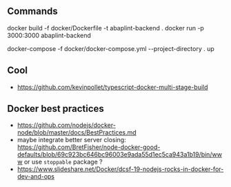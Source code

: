 ## Commands
docker build -f docker/Dockerfile -t abaplint-backend .
docker run -p 3000:3000 abaplint-backend

docker-compose -f docker/docker-compose.yml --project-directory . up

## Cool
- https://github.com/kevinpollet/typescript-docker-multi-stage-build

## Docker best practices
- https://github.com/nodejs/docker-node/blob/master/docs/BestPractices.md
- maybe integrate better server closing: https://github.com/BretFisher/node-docker-good-defaults/blob/69c923bc646bc96003e9ada55d1ec5ca943a1b19/bin/www or use `stoppable` package ?
- https://www.slideshare.net/Docker/dcsf-19-nodejs-rocks-in-docker-for-dev-and-ops
